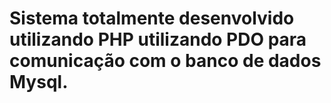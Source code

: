 # Sistema totalmente desenvolvido utilizando PHP utilizando PDO para comunicação com o banco de dados Mysql.

